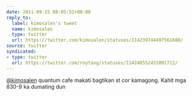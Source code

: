 ```yaml
---
date: 2011-09-15 08:05:52+00:00
reply_to:
  label: kimosalen's tweet
  name: kimosalen
  type: twitter
  url: https://twitter.com/kimosalen/statuses/114239744497561600/
source: twitter
syndicated:
- type: twitter
  url: https://twitter.com/roytang/statuses/114248552431091712/
---
```


[@kimosalen](https://twitter.com/kimosalen/) quantum cafe makati bagtikan st cor kamagong. Kahit mga 830-9 ka dumating dun